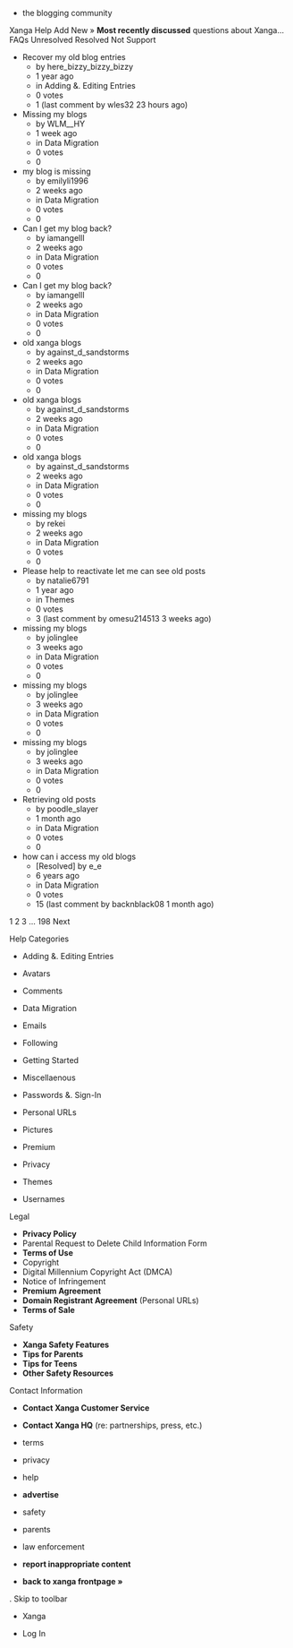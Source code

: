 *   the blogging community

Xanga Help Add New » **Most recently discussed** questions about Xanga… FAQs Unresolved Resolved Not Support

*   Recover my old blog entries
    *   by here\_bizzy\_bizzy\_bizzy
    *   1 year ago
    *   in Adding &. Editing Entries
    *   0 votes
    *   1 (last comment by wles32 23 hours ago)
*   Missing my blogs
    *   by WLM\_\_HY
    *   1 week ago
    *   in Data Migration
    *   0 votes
    *   0
*   my blog is missing
    *   by emilyli1996
    *   2 weeks ago
    *   in Data Migration
    *   0 votes
    *   0
*   Can I get my blog back?
    *   by iamangelll
    *   2 weeks ago
    *   in Data Migration
    *   0 votes
    *   0
*   Can I get my blog back?
    *   by iamangelll
    *   2 weeks ago
    *   in Data Migration
    *   0 votes
    *   0
*   old xanga blogs
    *   by against\_d\_sandstorms
    *   2 weeks ago
    *   in Data Migration
    *   0 votes
    *   0
*   old xanga blogs
    *   by against\_d\_sandstorms
    *   2 weeks ago
    *   in Data Migration
    *   0 votes
    *   0
*   old xanga blogs
    *   by against\_d\_sandstorms
    *   2 weeks ago
    *   in Data Migration
    *   0 votes
    *   0
*   missing my blogs
    *   by rekei
    *   2 weeks ago
    *   in Data Migration
    *   0 votes
    *   0
*   Please help to reactivate let me can see old posts
    *   by natalie6791
    *   1 year ago
    *   in Themes
    *   0 votes
    *   3 (last comment by omesu214513 3 weeks ago)
*   missing my blogs
    *   by jolinglee
    *   3 weeks ago
    *   in Data Migration
    *   0 votes
    *   0
*   missing my blogs
    *   by jolinglee
    *   3 weeks ago
    *   in Data Migration
    *   0 votes
    *   0
*   missing my blogs
    *   by jolinglee
    *   3 weeks ago
    *   in Data Migration
    *   0 votes
    *   0
*   Retrieving old posts
    *   by poodle\_slayer
    *   1 month ago
    *   in Data Migration
    *   0 votes
    *   0
*   how can i access my old blogs
    *   \[Resolved\] by e\_e
    *   6 years ago
    *   in Data Migration
    *   0 votes
    *   15 (last comment by backnblack08 1 month ago)

1 2 3 ... 198 Next

Help Categories

*   Adding &. Editing Entries
*   Avatars
*   Comments
*   Data Migration
*   Emails
*   Following
*   Getting Started
*   Miscellaenous

*   Passwords &. Sign-In
*   Personal URLs
*   Pictures
*   Premium
*   Privacy
*   Themes
*   Usernames

Legal

*   **Privacy Policy**
*   Parental Request to Delete Child Information Form
*   **Terms of Use**
*   Copyright
*   Digital Millennium Copyright Act (DMCA)
*   Notice of Infringement
*   **Premium Agreement**
*   **Domain Registrant Agreement** (Personal URLs)
*   **Terms of Sale**

Safety

*   **Xanga Safety Features**
*   **Tips for Parents**
*   **Tips for Teens**
*   **Other Safety Resources**

Contact Information

*   **Contact Xanga Customer Service**
*   **Contact Xanga HQ** (re: partnerships, press, etc.)

*   terms
*   privacy
*   help
*   **advertise**

*   safety
*   parents
*   law enforcement
*   **report inappropriate content**

*   **back to xanga frontpage »**

<img src="http://pixel.quantserve.com/pixel/p-87h-iNOVooym2.gif" style="display: none" height="1" width="1" alt="Quantcast"/>. Skip to toolbar

*   Xanga

*   Log In